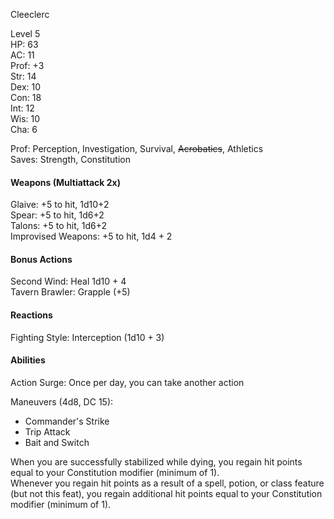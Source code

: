Cleeclerc

Level 5 \
HP: 63 \
AC: 11 \
Prof: +3 \
Str: 14 \
Dex: 10 \
Con: 18 \
Int: 12 \
Wis: 10 \
Cha: 6 

Prof: Perception, Investigation, Survival, ~~Acrobatics~~, Athletics \
Saves: Strength, Constitution

#### Weapons (Multiattack 2x)
Glaive: +5 to hit, 1d10+2 \
Spear: +5 to hit, 1d6+2 \
Talons: +5 to hit, 1d6+2 \
Improvised Weapons: +5 to hit, 1d4 + 2

#### Bonus Actions
Second Wind: Heal 1d10 + 4 \
Tavern Brawler: Grapple (+5)

#### Reactions
Fighting Style: Interception (1d10 + 3) 

#### Abilities
Action Surge: Once per day, you can take another action

Maneuvers (4d8, DC 15): 
- Commander's Strike
- Trip Attack
- Bait and Switch

When you are successfully stabilized while dying, you regain hit points equal to your Constitution modifier (minimum of 1). \
Whenever you regain hit points as a result of a spell, potion, or class feature (but not this feat), you regain additional hit points equal to your Constitution modifier (minimum of 1).
